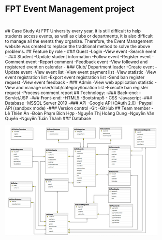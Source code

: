 # FPT Event Management project

## 
<br />
## Case Study
At FPT University every year, it is still difficult to help students access events, as well as clubs or departments, it is also difficult to manage all the events they organize.
Therefore, the Event Management website was created to replace the traditional method to solve the above problems.
## Feature by role
- ### Guest
	-Login
	-View event
	-Search event
- ### Student
	-Update student information
	-Follow event
	-Register event
	-Comment event
	-Report comment
	-Feedback event
	-View followed and registered event on calendar
- ### Club/ Department leader
	-Create event
	-Update event
	-View event list
	-View event payment list
	-View statistic
	-View event registration list
	-Export event registration list
	-Send ban register request
	-View event feedback
- ### Admin
	-View web application statistic
	-View and manage user/club/category/location list
	-Execute ban register request
	-Process comment report
## Technology:
-### Back-end:
	- Servlet/JSP
-### Front-end:
	-HTML5
	-Bootstrap5 - CSS
	-Javascript
-### Database
	-MSSQL Server 2019
-### API
	-Google API (OAuth 2.0)
	-Paypal API (sandbox mode)
-### Version control
	-Git
	-GitHub
## Team member
	-Lê Thiên Ân
	-Đoàn Phạm Bích Hợp
	-Nguyễn Thị Hoàng Dung
	-Nguyễn Văn Quyền
	-Nguyễn Tuấn Thành
### Database

![Database diagram](https://github.com/ThienAnn-SE/fpt-event/blob/main/images/database.PNG)
<br />
<br />